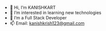 - 👋 Hi, I’m KANISHKART
- 👀 I’m interested in learning new technologies
- 🌱 I’m a Full Stack Developer
- 📫 Email: kanishkrish123@gmail.com



